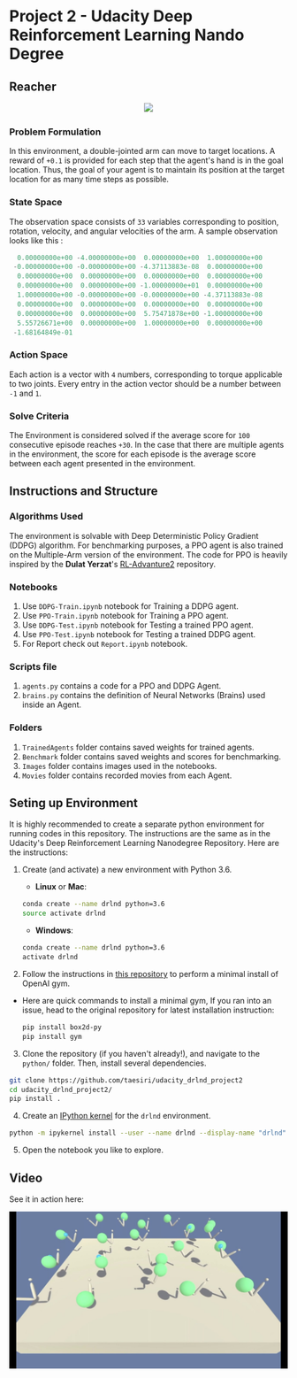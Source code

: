 # Project 2 - Udacity Deep Reinforcement Learning Nando Degree

## Reacher

<center><img src='Images/reacher.gif'></center>

### Problem Formulation

In this environment, a double-jointed arm can move to target locations. A reward of ``+0.1`` is provided for each step that the agent's hand is in the goal location. Thus, the goal of your agent is to maintain its position at the target location for as many time steps as possible.

### State Space

The observation space consists of ``33`` variables corresponding to position, rotation, velocity, and angular velocities of the arm. A sample observation looks like this :

```python
  0.00000000e+00 -4.00000000e+00  0.00000000e+00  1.00000000e+00
 -0.00000000e+00 -0.00000000e+00 -4.37113883e-08  0.00000000e+00
  0.00000000e+00  0.00000000e+00  0.00000000e+00  0.00000000e+00
  0.00000000e+00  0.00000000e+00 -1.00000000e+01  0.00000000e+00
  1.00000000e+00 -0.00000000e+00 -0.00000000e+00 -4.37113883e-08
  0.00000000e+00  0.00000000e+00  0.00000000e+00  0.00000000e+00
  0.00000000e+00  0.00000000e+00  5.75471878e+00 -1.00000000e+00
  5.55726671e+00  0.00000000e+00  1.00000000e+00  0.00000000e+00
 -1.68164849e-01
 ```

### Action Space

Each action is a vector with ``4`` numbers, corresponding to torque applicable to two joints. Every entry in the action vector should be a number between ``-1`` and ``1``.

### Solve Criteria

The Environment is considered solved if the average score for ``100`` consecutive episode reaches ``+30``. In the case that there are multiple agents in the environment, the score for each episode is the average score between each agent presented in the environment.

## Instructions and Structure

### Algorithms Used

The environment is solvable with Deep Deterministic Policy Gradient (DDPG) algorithm. For benchmarking purposes, a PPO agent is also trained on the Multiple-Arm version of the environment. The code for PPO is heavily inspired by the **Dulat Yerzat**'s [RL-Advanture2](https://github.com/higgsfield/RL-Adventure-2) repository.

### Notebooks

1. Use ``DDPG-Train.ipynb`` notebook for Training a DDPG agent.
1. Use ``PPO-Train.ipynb``  notebook for Training a PPO agent.
1. Use ``DDPG-Test.ipynb``  notebook for Testing a trained PPO agent.
1. Use ``PPO-Test.ipynb``   notebook for Testing a trained DDPG agent.
1. For Report check out ``Report.ipynb`` notebook.

### Scripts file

1. ``agents.py`` contains a code for a PPO and DDPG Agent.
1. ``brains.py`` contains the definition of Neural Networks (Brains) used inside an Agent.

### Folders

1. ``TrainedAgents`` folder contains saved weights for trained agents.
1. ``Benchmark`` folder contains saved weights and scores for benchmarking.
1. ``Images`` folder contains images used in the notebooks.
1. ``Movies`` folder contains recorded movies from each Agent.

## Seting up Environment

It is highly recommended to create a separate python environment for running codes in this repository. The instructions are the same as in the Udacity's Deep Reinforcement Learning Nanodegree Repository. Here are the instructions:

1. Create (and activate) a new environment with Python 3.6.

	- __Linux__ or __Mac__: 
	```bash
	conda create --name drlnd python=3.6
	source activate drlnd
	```
	- __Windows__: 
	```bash
	conda create --name drlnd python=3.6 
	activate drlnd
	```
	
2. Follow the instructions in [this repository](https://github.com/openai/gym) to perform a minimal install of OpenAI gym.

- Here are quick commands to install a minimal gym, If you ran into an issue, head to the original repository for latest installation instruction:


	```bash
	pip install box2d-py 
	pip install gym
	```  

	
3. Clone the repository (if you haven't already!), and navigate to the `python/` folder.  Then, install several dependencies.
```bash
git clone https://github.com/taesiri/udacity_drlnd_project2
cd udacity_drlnd_project2/
pip install .
```

4. Create an [IPython kernel](http://ipython.readthedocs.io/en/stable/install/kernel_install.html) for the `drlnd` environment.  
```bash
python -m ipykernel install --user --name drlnd --display-name "drlnd"
```

5. Open the notebook you like to explore.

## Video

See it in action here:

[![Solving Reacher!](Images/youtube-thumbnail.jpg)](http://www.youtube.com/watch?v=udRKojJH35s "REAAAACH!!")
